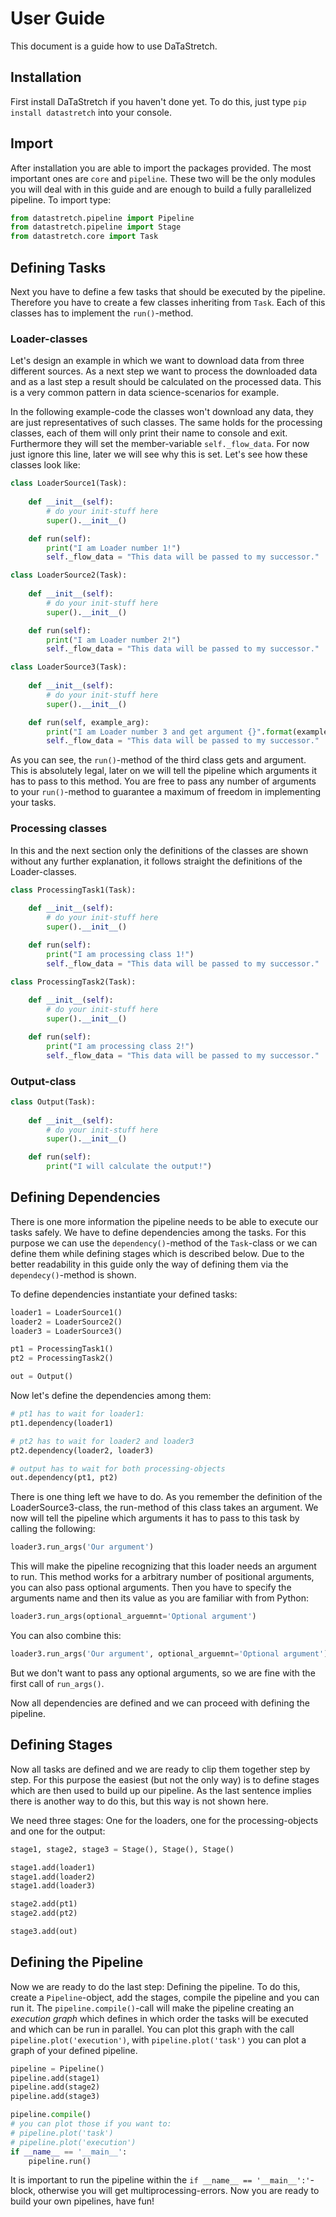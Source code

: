# User Guide
This document is a guide how to use DaTaStretch. 

## Installation
First install DaTaStretch if you haven't done yet. To do this, just type
``pip install datastretch`` into your console.

## Import
After installation you are able to import the packages provided. 
The most important ones are ``core`` and ``pipeline``. These two will
be the only modules you will deal with in this guide and are enough to
build a fully parallelized pipeline. To import type:
````python
from datastretch.pipeline import Pipeline
from datastretch.pipeline import Stage
from datastretch.core import Task
````

## Defining Tasks
Next you have to define a few tasks that should be executed by the pipeline.
Therefore you have to create a few classes inheriting from ``Task``.
Each of this classes has to implement the ``run()``-method. 

### Loader-classes
Let's design an example in which we want to download data from three
different sources. As a next step we want to process the downloaded data
and as a last step a result should be calculated on the processed data.
This is a very common pattern in data science-scenarios for example.

In the following example-code the classes won't download any data, they
are just representatives of such classes. The same holds for the processing
classes, each of them will only print their name to console and exit. 
Furthermore they will set the member-variable ``self._flow_data``. For now
just ignore this line, later we will see why this is set. 
Let's see how these classes look like:
````python
class LoaderSource1(Task):
    
    def __init__(self):
        # do your init-stuff here
        super().__init__()

    def run(self):
        print("I am Loader number 1!")
        self._flow_data = "This data will be passed to my successor."
````
````python
class LoaderSource2(Task):
    
    def __init__(self):
        # do your init-stuff here
        super().__init__()

    def run(self):
        print("I am Loader number 2!")
        self._flow_data = "This data will be passed to my successor."
````
````python
class LoaderSource3(Task):
    
    def __init__(self):
        # do your init-stuff here
        super().__init__()

    def run(self, example_arg):
        print("I am Loader number 3 and get argument {}".format(example_arg))
        self._flow_data = "This data will be passed to my successor."
````
As you can see, the ``run()``-method of the third class gets
and argument. This is absolutely legal, later on we will tell the pipeline
which arguments it has to pass to this method. You are free to pass any 
number of arguments to your ``run()``-method to guarantee a maximum of 
freedom in implementing your tasks.

### Processing classes
In this and the next section only the definitions of the classes are shown
without any further explanation, it follows straight the definitions of the
Loader-classes.
````python
class ProcessingTask1(Task):
    
    def __init__(self):
        # do your init-stuff here
        super().__init__()

    def run(self):
        print("I am processing class 1!")
        self._flow_data = "This data will be passed to my successor."
````
````python
class ProcessingTask2(Task):
    
    def __init__(self):
        # do your init-stuff here
        super().__init__()

    def run(self):
        print("I am processing class 2!")
        self._flow_data = "This data will be passed to my successor."
````

### Output-class
````python
class Output(Task):
    
    def __init__(self):
        # do your init-stuff here
        super().__init__()

    def run(self):
        print("I will calculate the output!")
````

## Defining Dependencies
There is one more information the pipeline needs to be able to execute 
our tasks safely. We have to define dependencies among the tasks. For this
purpose we can use the ``dependency()``-method of the `Task`-class or
we can define them while defining stages which is described below. Due to
the better readability in this guide only the way of defining them via the
``dependecy()``-method is shown.

To define dependencies instantiate your defined tasks:
````python
loader1 = LoaderSource1()
loader2 = LoaderSource2()
loader3 = LoaderSource3()

pt1 = ProcessingTask1()
pt2 = ProcessingTask2()

out = Output()
````
Now let's define the dependencies among them:

````python
# pt1 has to wait for loader1:
pt1.dependency(loader1)

# pt2 has to wait for loader2 and loader3
pt2.dependency(loader2, loader3)

# output has to wait for both processing-objects
out.dependency(pt1, pt2)
````
There is one thing left we have to do. As you remember the definition of the
LoaderSource3-class, the run-method of this class takes an argument. We now will
tell the pipeline which arguments it has to pass to this task by calling the following:
````python
loader3.run_args('Our argument')
````
This will make the pipeline recognizing that this loader needs an argument to run. 
This method works for a arbitrary number of positional arguments, you can also pass 
optional arguments. Then you have to specify the arguments name and then its value as you
are familiar with from Python:
````python
loader3.run_args(optional_arguemnt='Optional argument')
````
You can also combine this:
````python
loader3.run_args('Our argument', optional_arguemnt='Optional argument')
````
But we don't want to pass any optional arguments, so we are fine with the first call of
``run_args()``.

Now all dependencies are defined and we can proceed with defining the pipeline.

## Defining Stages
Now all tasks are defined and we are ready to clip them together step by step.
For this purpose the easiest (but not the only way) is to define stages
which are then used to build up our pipeline. As the last sentence implies
there is another way to do this, but this way is not shown here.

We need three stages: One for the loaders, one for the processing-objects and
one for the output:
````python
stage1, stage2, stage3 = Stage(), Stage(), Stage()

stage1.add(loader1)
stage1.add(loader2)
stage1.add(loader3)

stage2.add(pt1)
stage2.add(pt2)

stage3.add(out)
````

## Defining the Pipeline
Now we are ready to do the last step: Defining the pipeline.
To do this, create a ``Pipeline``-object, add the stages, compile the
pipeline and you can run it. The ``pipeline.compile()``-call will
make the pipeline creating an _execution graph_ which defines in which
order the tasks will be executed and which can be run in parallel.
You can plot this graph with the call ``pipeline.plot('execution')``, with
``pipeline.plot('task')`` you can plot a graph of your defined pipeline.
````python
pipeline = Pipeline()
pipeline.add(stage1)
pipeline.add(stage2)
pipeline.add(stage3)

pipeline.compile()
# you can plot those if you want to:
# pipeline.plot('task')
# pipeline.plot('execution')
if __name__ == '__main__':
    pipeline.run()
````
It is important to run the pipeline within the 
``if __name__ == '__main__':'``-block, otherwise you
will get multiprocessing-errors.
Now you are ready to build your own pipelines, have fun!
